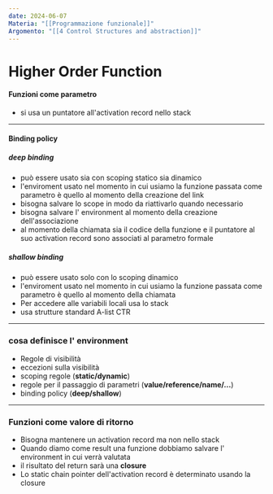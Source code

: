 ```yaml
---
date: 2024-06-07
Materia: "[[Programmazione funzionale]]"
Argomento: "[[4 Control Structures and abstraction]]"
---
```

# Higher Order Function
#### Funzioni come parametro
- si usa un puntatore all'activation record nello stack
---
#### Binding policy
##### deep binding
- può essere usato sia con scoping statico sia dinamico
- l'enviroment usato nel momento in cui usiamo la funzione passata come parametro è quello al momento della creazione del link
- bisogna salvare lo scope in modo da riattivarlo quando necessario
- bisogna salvare l' environment al momento della creazione dell'associazione
- al momento della chiamata sia il codice della funzione e il puntatore al suo activation record sono associati al parametro formale
##### shallow binding
- può essere usato solo con lo scoping dinamico
- l'enviroment usato nel momento in cui usiamo la funzione passata come parametro è quello al momento della chiamata
- Per accedere alle variabili locali usa lo stack
- usa strutture standard A-list CTR 
---
### cosa definisce l' environment
- Regole di visibilità
- eccezioni sulla visibilità
- scoping regole (**static/dynamic**)
- regole per il passaggio di parametri (**value/reference/name/…**)
- binding policy (**deep/shallow**)
----
### Funzioni come valore di ritorno
- Bisogna mantenere un activation record ma non nello stack
- Quando diamo come result una funzione dobbiamo salvare l' environment in cui verrà valutata
- il risultato del return sarà una **closure**
- Lo static chain pointer dell'activation record è determinato usando la closure
